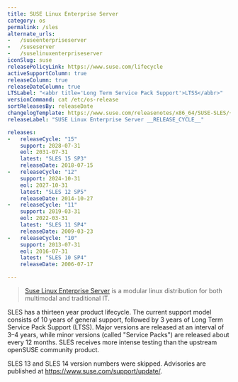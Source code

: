 ```yaml
---
title: SUSE Linux Enterprise Server
category: os
permalink: /sles
alternate_urls:
-   /suseenterpriseserver
-   /suseserver
-   /suselinuxenterpriseserver
iconSlug: suse
releasePolicyLink: https://www.suse.com/lifecycle
activeSupportColumn: true
releaseColumn: true
releaseDateColumn: true
LTSLabel: "<abbr title='Long Term Service Pack Support'>LTSS</abbr>"
versionCommand: cat /etc/os-release
sortReleasesBy: releaseDate
changelogTemplate: https://www.suse.com/releasenotes/x86_64/SUSE-SLES/{{"__LATEST__"| slice :5,-1 | replace:' ','-'}}/
releaseLabel: "SUSE Linux Enterprise Server __RELEASE_CYCLE__"

releases:
-   releaseCycle: "15"
    support: 2028-07-31
    eol: 2031-07-31
    latest: "SLES 15 SP3"
    releaseDate: 2018-07-15
-   releaseCycle: "12"
    support: 2024-10-31
    eol: 2027-10-31
    latest: "SLES 12 SP5"
    releaseDate: 2014-10-27
-   releaseCycle: "11"
    support: 2019-03-31
    eol: 2022-03-31
    latest: "SLES 11 SP4"
    releaseDate: 2009-03-23
-   releaseCycle: "10"
    support: 2013-07-31
    eol: 2016-07-31
    latest: "SLES 10 SP4"
    releaseDate: 2006-07-17

---
```


> [Suse Linux Enterprise Server](https://www.suse.com/products/server/) is a modular linux distribution for both multimodal and traditional IT.

SLES has a thirteen year product lifecycle. The current support model consists of 10 years of general support, followed by 3 years of Long Term Service Pack Support (LTSS). Major versions are released at an interval of 3–4 years, while minor versions (called "Service Packs") are released about every 12 months. SLES receives more intense testing than the upstream openSUSE community product.

SLES 13 and SLES 14 version numbers were skipped. Advisories are published at <https://www.suse.com/support/update/>.
